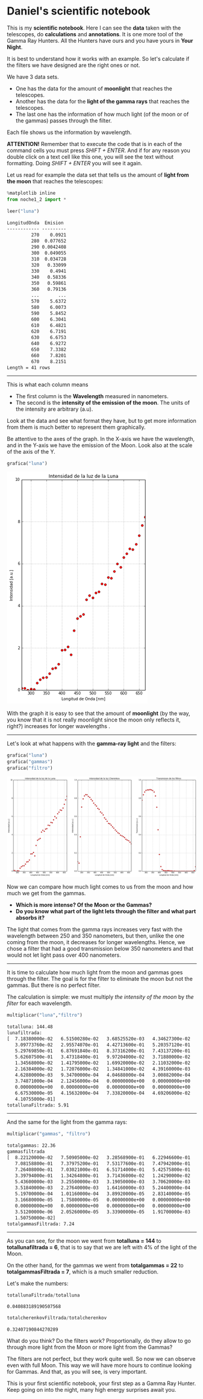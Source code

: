 # Daniel's scientific notebook
This is my **scientific notebook**. Here I can see the **data** taken with the telescopes, do **calculations** and **annotations**. It is one more tool of the Gamma Ray Hunters. All the Hunters have ours and you have yours in **Your Night**.

It is best to understand how it works with an example. So let's calculate if the filters we have designed are the right ones or not.

We have 3 data sets.

- One has the data for the amount of **moonlight** that reaches the telescopes.
- Another has the data for the **light of the gamma rays** that reaches the telescopes.
- The last one has the information of how much light (of the moon or of the gammas) passes through the filter.

Each file shows us the information by wavelength.

**ATTENTION!** Remember that to execute the code that is in each of the command cells you must press *SHIFT + ENTER*.
And if for any reason you double click on a text cell like this one, you will see the text without formatting. Doing *SHIFT + ENTER* you will see it again.

Let us read for example the data set that tells us the amount of **light from the moon** that reaches the telescopes:


```python
%matplotlib inline
from noche1_2 import *
```


```python
leer("luna")
```

    LongitudOnda  Emision
    ------------ ---------
             270    0.0921
             280  0.077652
             290 0.0042408
             300  0.049055
             310  0.034728
             320   0.33099
             330    0.4941
             340   0.58336
             350   0.59861
             360   0.79136
             ...       ...
             570    5.6372
             580    6.0073
             590    5.8452
             600    6.3041
             610    6.4821
             620    6.7191
             630    6.6753
             640    6.9272
             650    7.3382
             660    7.8201
             670    8.2151
    Length = 41 rows


-----------
This is what each column means
- The first column is the **Wavelength** measured in nanometers.
- The second is the **intensity of the emission of the moon**. The units of the intensity are arbitrary (a.u).

Look at the data and see what format they have, but to get more information from them is much better to represent them graphically.

Be attentive to the axes of the graph. In the X-axis we have the wavelength, and in the Y-axis we have the emission of the Moon. Look also at the scale of the axis of the Y.


```python
grafica("luna")
```


![png](night_1_2_files/night_1_2_4_0.png)

With the graph it is easy to see that the amount of **moonlight** (by the way, you know that it is not really moonlight since the moon only reflects it, right?) increases for longer wavelengths .

----------

Let's look at what happens with the **gamma-ray light** and the filters:


```python
grafica("luna")
grafica("gammas")
grafica("filtro")
```


![png](night_1_2_files/night_1_2_6_0.png)

Now we can compare how much light comes to us from the moon and how much we get from the gammas.

- **Which is more intense? Of the Moon or the Gammas?**
- **Do you know what part of the light lets through the filter and what part absorbs it?**

The light that comes from the gamma rays increases very fast with the wavelength between 250 and 350 nanometers, but then, unlike the one coming from the moon, it decreases for longer wavelengths. Hence, we chose a filter that had a good transmission below 350 nanometers and that would not let light pass over 400 nanometers.

----------

It is time to calculate how much light from the moon and gammas goes through the filter. The goal is for the filter to eliminate the moon but not the gammas. But there is no perfect filter.

The calculation is simple: we must multiply *the intensity of the moon* by *the filter* for each wavelength.


```python
multiplicar("luna","filtro")
```

    totalluna: 144.48
    lunafiltrada:
    [  7.18380000e-02   6.51500280e-02   3.68525520e-03   4.34627300e-02
       3.09773760e-02   2.95574070e-01   4.42713600e-01   5.20357120e-01
       5.29769850e-01   6.87691840e-01   8.37316200e-01   7.43137200e-01
       5.62607500e-01   3.47318400e-01   9.97204000e-02   3.71880000e-02
       1.34568000e-02   1.41795000e-02   1.69920000e-02   2.11032000e-02
       2.16384000e-02   1.72076000e-02   1.34841000e-02   4.39160000e-03
       4.62880000e-03   9.34700000e-04   4.04688000e-04   3.00882000e-04
       3.74871000e-04   2.12456000e-04   0.00000000e+00   0.00000000e+00
       0.00000000e+00   0.00000000e+00   0.00000000e+00   0.00000000e+00
       6.67530000e-05   4.15632000e-04   7.33820000e-04   4.69206000e-02
       4.10755000e-01]
    totallunaFiltrada: 5.91


----------------

And the same for the light from the gamma rays:


```python
multiplicar("gammas", "filtro")
```

    totalgammas: 22.36
    gammasfiltrada
    [  8.22120000e-02   7.50905000e-02   3.28568900e-01   6.22946600e-01
       7.08158800e-01   7.37975200e-01   7.53177600e-01   7.47942000e-01
       7.26408000e-01   7.03021000e-01   6.51714000e-01   5.42575800e-01
       3.39794000e-01   1.34264800e-01   3.71436000e-02   1.24290000e-02
       5.43600000e-03   3.25500000e-03   3.19050000e-03   3.70620000e-03
       3.51840000e-03   2.27640000e-03   1.64160000e-03   5.24400000e-04
       5.19700000e-04   1.01160000e-04   3.89920000e-05   2.83140000e-05
       3.16680000e-05   1.75800000e-05   0.00000000e+00   0.00000000e+00
       0.00000000e+00   0.00000000e+00   0.00000000e+00   0.00000000e+00
       3.51200000e-06   2.05260000e-05   3.33900000e-05   1.91700000e-03
       1.50750000e-02]
    totalgammasFiltrada: 7.24


--------
As you can see, for the moon we went from **totalluna = 144** to **totallunafiltrada = 6**, that is to say that we are left with 4% of the light of the Moon.

On the other hand, for the gammas we went from **totalgammas = 22** to **totalgammasFiltrada = 7**, which is a much smaller reduction.

Let's make the numbers:


```python
totallunaFiltrada/totalluna
```




    0.040883189190507568




```python
totalcherenkovFiltrada/totalcherenkov
```




    0.32407190844270289


What do you think? Do the filters work? Proportionally, do they allow to go through more light from the Moon or more light from the Gammas?

The filters are not perfect, but they work quite well. So now we can observe even with full Moon. This way we will have more hours to continue looking for Gammas. And that, as you will see, is very important.

This is your first scientific notebook, your first step as a Gamma Ray Hunter. Keep going on into the night, many high energy surprises await you.
